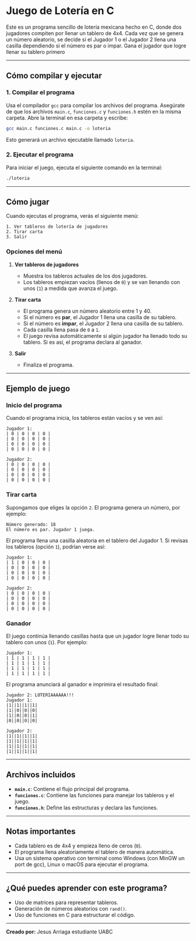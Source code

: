 # **Juego de Lotería en C**

Este es un programa sencillo de lotería  mexicana hecho en C, donde dos jugadores compiten por llenar un tablero de 4x4. Cada vez que se genera un número aleatorio, se decide si el Jugador 1 o el Jugador 2 llena una casilla dependiendo si el número es par o impar. Gana el jugador que logre llenar su tablero primero

---

## **Cómo compilar y ejecutar**

### **1. Compilar el programa**
Usa el compilador `gcc` para compilar los archivos del programa. Asegúrate de que los archivos `main.c`, `funciones.c` y `funciones.h` estén en la misma carpeta. Abre la terminal en esa carpeta y escribe:

```bash
gcc main.c funciones.c main.c -o loteria
```

Esto generará un archivo ejecutable llamado `loteria`.

### **2. Ejecutar el programa**
Para iniciar el juego, ejecuta el siguiente comando en la terminal:

```bash
./loteria
```

---

## **Cómo jugar**

Cuando ejecutas el programa, verás el siguiente menú:

```
1. Ver tableros de lotería de jugadores
2. Tirar carta
3. Salir
```

### **Opciones del menú**

1. **Ver tableros de jugadores**  
   - Muestra los tableros actuales de los dos jugadores.
   - Los tableros empiezan vacíos (llenos de `0`) y se van llenando con unos (`1`) a medida que avanza el juego.

2. **Tirar carta**  
   - El programa genera un número aleatorio entre 1 y 40.
   - Si el número es **par**, el Jugador 1 llena una casilla de su tablero.
   - Si el número es **impar**, el Jugador 2 llena una casilla de su tablero.
   - Cada casilla llena pasa de `0` a `1`.
   - El juego revisa automáticamente si algún jugador ha llenado todo su tablero. Si es así, el programa declara al ganador.

3. **Salir**  
   - Finaliza el programa.

---

## **Ejemplo de juego**

### **Inicio del programa**
Cuando el programa inicia, los tableros están vacíos y se ven así:

```
Jugador 1:
| 0 | 0 | 0 | 0 |
| 0 | 0 | 0 | 0 |
| 0 | 0 | 0 | 0 |
| 0 | 0 | 0 | 0 |

Jugador 2:
| 0 | 0 | 0 | 0 |
| 0 | 0 | 0 | 0 |
| 0 | 0 | 0 | 0 |
| 0 | 0 | 0 | 0 |
```

### **Tirar carta**
Supongamos que eliges la opción `2`. El programa genera un número, por ejemplo:

```
Número generado: 18
El número es par. Jugador 1 juega.
```

El programa llena una casilla aleatoria en el tablero del Jugador 1. Si revisas los tableros (opción `1`), podrían verse así:

```
Jugador 1:
| 1 | 0 | 0 | 0 |
| 0 | 0 | 0 | 0 |
| 0 | 0 | 0 | 0 |
| 0 | 0 | 0 | 0 |

Jugador 2:
| 0 | 0 | 0 | 0 |
| 0 | 0 | 0 | 0 |
| 0 | 0 | 0 | 0 |
| 0 | 0 | 0 | 0 |
```

### **Ganador**
El juego continúa llenando casillas hasta que un jugador logre llenar todo su tablero con unos (`1`). Por ejemplo:

```
Jugador 1:
| 1 | 1 | 1 | 1 |
| 1 | 1 | 1 | 1 |
| 1 | 1 | 1 | 1 |
| 1 | 1 | 1 | 1 |
```

El programa anunciará al ganador e imprimira el resultado final:

```
Jugador 2: LOTERIAAAAAA!!!
Jugador 1:
|1||1||1||1|
|1||0||0||0|
|1||0||0||1|
|0||0||0||0|

Jugador 2:
|1||1||1||1|
|1||1||1||1|
|1||1||1||1|
|1||1||1||1|
```

---

## **Archivos incluidos**

- **`main.c`**: Contiene el flujo principal del programa.
- **`funciones.c`**: Contiene las funciones para manejar los tableros y el juego.
- **`funciones.h`**: Define las estructuras y declara las funciones.

---

## **Notas importantes**

- Cada tablero es de 4x4 y empieza lleno de ceros (`0`).
- El programa llena aleatoriamente el tablero de manera automática.
- Usa un sistema operativo con terminal como Windows (con MinGW un port de gcc), Linux o macOS para ejecutar el programa.

---

## **¿Qué puedes aprender con este programa?**

- Uso de matrices para representar tableros.
- Generación de números aleatorios con `rand()`.
- Uso de funciones en C para estructurar el código.
---

**Creado por:** Jesus Arriaga estudiante UABC 

